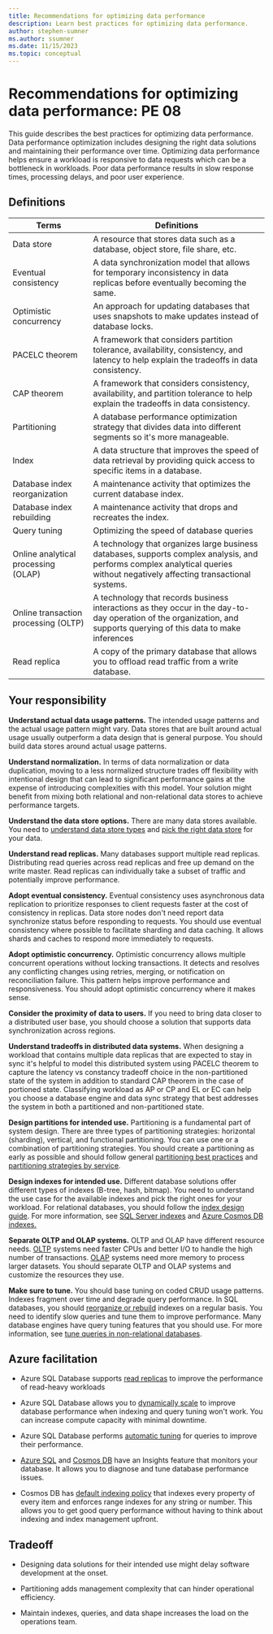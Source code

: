 ```yaml
---
title: Recommendations for optimizing data performance
description: Learn best practices for optimizing data performance.  
author: stephen-sumner
ms.author: ssumner
ms.date: 11/15/2023
ms.topic: conceptual
---
```


# Recommendations for optimizing data performance: PE 08

This guide describes the best practices for optimizing data performance. Data performance optimization includes designing the right data solutions and maintaining their performance over time. Optimizing data performance helps ensure a workload is responsive to data requests which can be a bottleneck in workloads. Poor data performance results in slow response times, processing delays, and poor user experience.

## Definitions

|  Terms|                                  Definitions|
  |-|-|
  Data store                |             A resource that stores data such as a database, object store, file share, etc.|
|  Eventual consistency|                   A data synchronization model that allows for temporary inconsistency in data replicas before eventually becoming the same.|
|  Optimistic concurrency                 |An approach for updating databases that uses snapshots to make updates instead of database locks. |
|  PACELC theorem                        | A framework that considers partition tolerance, availability, consistency, and latency to help explain the tradeoffs in data consistency.|
|  CAP theorem                            |A framework that considers consistency, availability, and partition tolerance to help explain the tradeoffs in data consistency.|
|Partitioning|                           A database performance optimization strategy that divides data into different segments so it's more manageable.|
|  Index|                                  A data structure that improves the speed of data retrieval by providing quick access to specific items in a database.|
|  Database index reorganization          |A maintenance activity that optimizes the current database index. |
|  Database index rebuilding              |A maintenance activity that drops and recreates the index.|
| Query tuning|                           Optimizing the speed of database queries|
| Online analytical processing (OLAP)|    A technology that organizes large business databases, supports complex analysis, and performs complex analytical queries without negatively affecting transactional systems.|
|  Online transaction processing (OLTP)|   A technology that records business interactions as they occur in the day-to-day operation of the organization, and supports querying of this data to make inferences|
|  Read replica|                           A copy of the primary database that allows you to offload read traffic from a write database.|

## Your responsibility

**Understand actual data usage patterns.** The intended usage patterns and the actual usage pattern might vary. Data stores that are built around actual usage usually outperform a data design that is general purpose. You should build data stores around actual usage patterns.

**Understand normalization.** In terms of data normalization or data duplication, moving to a less normalized structure trades off flexibility with intentional design that can lead to significant performance gains at the expense of introducing complexities with this model. Your solution might benefit from mixing both relational and non-relational data stores to achieve performance targets.

**Understand the data store options.** There are many data stores available. You need to [understand data store types](/azure/architecture/guide/technology-choices/data-store-overview) and [pick the right data store](/azure/architecture/guide/technology-choices/data-store-decision-tree) for your data.

**Understand read replicas.** Many databases support multiple read replicas. Distributing read queries across read replicas and free up demand on the write master. Read replicas can individually take a subset of traffic and potentially improve performance.

**Adopt eventual consistency.** Eventual consistency uses asynchronous data replication to prioritize responses to client requests faster at the cost of consistency in replicas. Data store nodes don't need report data synchronize status before responding to requests. You should use eventual consistency where possible to facilitate sharding and data caching. It allows shards and caches to respond more immediately to requests.

**Adopt optimistic concurrency.** Optimistic concurrency allows multiple concurrent operations without locking transactions. It detects and resolves any conflicting changes using retries, merging, or notification on reconciliation failure. This pattern helps improve performance and responsiveness. You should adopt optimistic concurrency where it makes sense.

**Consider the proximity of** **data to users.** If you need to bring data closer to a distributed user base, you should choose a solution that supports data synchronization across regions.

**Understand tradeoffs in distributed data systems.** When designing a workload that contains multiple data replicas that are expected to stay in sync it's helpful to model this distributed system using PACELC theorem to capture the latency vs constancy tradeoff choice in the non-partitioned state of the system in addition to standard CAP theorem in the case of portioned state. Classifying workload as AP or CP and EL or EC can help you choose a database engine and data sync strategy that best addresses the system in both a partitioned and non-partitioned state.

**Design partitions for intended use.** Partitioning is a fundamental part of system design. There are three types of partitioning strategies: horizontal (sharding), vertical, and functional partitioning. You can use one or a combination of partitioning strategies. You should create a partitioning as early as possible and should follow general [partitioning best practices](/azure/architecture/best-practices/data-partitioning) and [partitioning strategies by service](/azure/architecture/best-practices/data-partitioning-strategies).

**Design indexes for intended use.** Different database solutions offer different types of indexes (B-tree, hash, bitmap). You need to understand the use case for the available indexes and pick the right ones for your workload. For relational databases, you should follow the [index design guide](/sql/relational-databases/sql-server-index-design-guide?view=sql-server-ver16#General_Design). For more information, see [SQL Server indexes](/sql/relational-databases/indexes/indexes?view=sql-server-ver16) and [Azure Cosmos DB indexes.](/azure/cosmos-db/index-overview)

**Separate OLTP and OLAP systems.** OLTP and OLAP have different resource needs. [OLTP](/azure/architecture/data-guide/relational-data/online-transaction-processing) systems need faster CPUs and better I/O to handle the high number of transactions. [OLAP](/azure/architecture/data-guide/relational-data/online-analytical-processing) systems need more memory to process larger datasets. You should separate OLTP and OLAP systems and customize the resources they use.

**Make sure to tune.** You should base tuning on coded CRUD usage patterns. Indexes fragment over time and degrade query performance. In SQL databases, you should [reorganize or rebuild](/sql/relational-databases/indexes/reorganize-and-rebuild-indexes?view=sql-server-ver16) indexes on a regular basis. You need to identify slow queries and tune them to improve performance. Many database engines have query tuning features that you should use. For more information, see [tune queries in non-relational databases](/azure/cosmos-db/nosql/query-metrics#best-practices-for-query-performance).

## Azure facilitation

-   Azure SQL Database supports [read replicas](/azure/azure-sql/database/read-scale-out?view=azuresql) to improve the performance of read-heavy workloads

-   Azure SQL Database allows you to [dynamically scale](/azure/azure-sql/database/scale-resources?view=azuresql) to improve database performance when indexing and query tuning won't work. You can increase compute capacity with minimal downtime.

-   Azure SQL Database performs [automatic tuning](/azure/azure-sql/database/automatic-tuning-overview?view=azuresql-mi) for queries to improve their performance.

-   [Azure SQL](/azure/azure-sql/database/sql-insights-overview?view=azuresql-db) and [Cosmos DB](/azure/cosmos-db/insights-overview) have an Insights feature that monitors your database. It allows you to diagnose and tune database performance issues.

-   Cosmos DB has [default indexing policy](/azure/cosmos-db/index-policy) that indexes every property of every item and enforces range indexes for any string or number. This allows you to get good query performance without having to think about indexing and index management upfront.

## Tradeoff

-   Designing data solutions for their intended use might delay software development at the onset.

-   Partitioning adds management complexity that can hinder operational efficiency.

-   Maintain indexes, queries, and data shape increases the load on the operations team.
